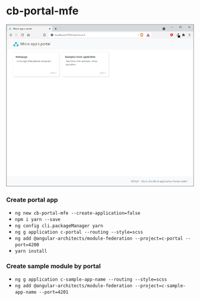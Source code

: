 # cb-portal-mfe

![alt text](https://raw.githubusercontent.com/CrisBogucki/cb-portal-mfe/master/assets/demo2.png)

### Create portal app
- `ng new cb-portal-mfe --create-application=false`
- `npm i yarn --save`
- `ng config cli.packageManager yarn`
- `ng g application c-portal --routing --style=scss`
- `ng add @angular-architects/module-federation --project=c-portal --port=4200`
- `yarn install`

### Create sample module by portal
- `ng g application c-sample-app-name --routing --style=scss`
- `ng add @angular-architects/module-federation --project=c-sample-app-name --port=4201`
